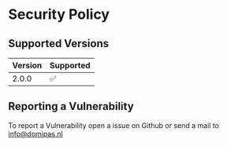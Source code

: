 # Security Policy

## Supported Versions

| Version | Supported          |
| ------- | ------------------ |
| 2.0.0   | :white_check_mark: |

## Reporting a Vulnerability

To report a Vulnerability open a issue on Github or send a mail to info@domipas.nl
